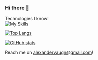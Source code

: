 ### Hi there 👋

Technologies I know!
<br/>
[![My Skills](https://skillicons.dev/icons?i=java,matlab,r&perline=4)](https://skillicons.dev)

[![Top Langs](https://github-readme-stats-git-masterrstaa-rickstaa.vercel.app/api/top-langs/?username=dAjiee&layout=compact&theme=radical)](https://github.com/anuraghazra/github-readme-stats)

[![GitHub stats](https://github-readme-stats-git-masterrstaa-rickstaa.vercel.app/api?username=dAjiee&theme=radical)](https://github.com/anuraghazra/github-readme-stats)


Reach me on alexandervaugn@gmail.com!

